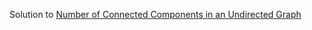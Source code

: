 Solution to [Number of Connected Components in an Undirected Graph](https://leetcode.com/problems/number-of-connected-components-in-an-undirected-graph/submissions/)
